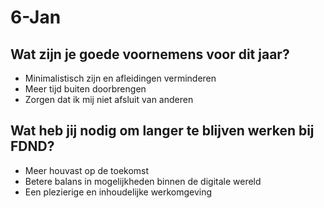 # 6-Jan
## Wat zijn je goede voornemens voor dit jaar?
- Minimalistisch zijn en afleidingen verminderen
- Meer tijd buiten doorbrengen
- Zorgen dat ik mij niet afsluit van anderen

## Wat heb jij nodig om langer te blijven werken bij FDND?
- Meer houvast op de toekomst
- Betere balans in mogelijkheden binnen de digitale wereld
- Een plezierige en inhoudelijke werkomgeving
